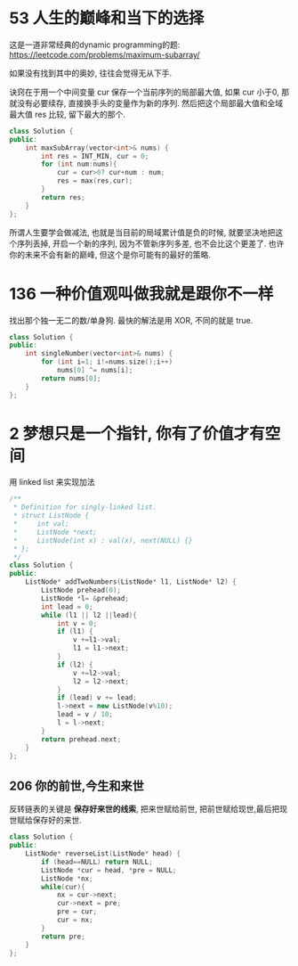 # 53 人生的巅峰和当下的选择

这是一道非常经典的dynamic programming的题: https://leetcode.com/problems/maximum-subarray/

如果没有找到其中的奥妙, 往往会觉得无从下手. 

诀窍在于用一个中间变量 cur 保存一个当前序列的局部最大值, 如果 cur 小于0, 那就没有必要续存, 直接换手头的变量作为新的序列. 然后把这个局部最大值和全域最大值 res 比较, 留下最大的那个.

```c++
class Solution {
public:
    int maxSubArray(vector<int>& nums) {
        int res = INT_MIN, cur = 0;
        for (int num:nums){
            cur = cur>0? cur+num : num;
            res = max(res,cur);
        }
        return res;
    }
};
```

所谓人生要学会做减法, 也就是当目前的局域累计值是负的时候, 就要坚决地把这个序列丢掉, 开启一个新的序列, 因为不管新序列多差, 也不会比这个更差了. 也许你的未来不会有新的巅峰, 但这个是你可能有的最好的策略.

# 136 一种价值观叫做我就是跟你不一样

找出那个独一无二的数/单身狗. 最快的解法是用 XOR, 不同的就是 true.

```c++
class Solution {
public:
    int singleNumber(vector<int>& nums) {
        for (int i=1; i!=nums.size();i++)
            nums[0] ^= nums[i];
        return nums[0];
    }
};
```

# 2 梦想只是一个指针, 你有了价值才有空间

用 linked list 来实现加法

```c++
/**
 * Definition for singly-linked list.
 * struct ListNode {
 *     int val;
 *     ListNode *next;
 *     ListNode(int x) : val(x), next(NULL) {}
 * };
 */
class Solution {
public:
    ListNode* addTwoNumbers(ListNode* l1, ListNode* l2) {
        ListNode prehead(0);
        ListNode *l= &prehead;
        int lead = 0;
        while (l1 || l2 ||lead){
            int v = 0;
            if (l1) {
                v +=l1->val;
                l1 = l1->next;
            }
            if (l2) {
                v +=l2->val;
                l2 = l2->next;
            }
            if (lead) v += lead;
            l->next = new ListNode(v%10);
            lead = v / 10;
            l = l->next;
        }
        return prehead.next;
    }
};
```

## 206 你的前世,今生和来世

反转链表的关键是 **保存好来世的线索**, 把来世赋给前世, 把前世赋给现世,最后把现世赋给保存好的来世.

```c++
class Solution {
public:
    ListNode* reverseList(ListNode* head) {
        if (head==NULL) return NULL;
        ListNode *cur = head, *pre = NULL;
        ListNode *nx;
        while(cur){
            nx = cur->next;
            cur->next = pre;
            pre = cur;
            cur = nx;
        }
        return pre;    
    }
};
```


